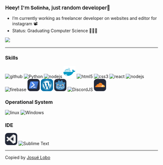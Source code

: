 ### 𝖧𝖾𝖾𝗒! 𝖨'𝗆 Solinha, 𝗃𝗎𝗌𝗍 𝗋𝖺𝗇𝖽𝗈𝗆 𝖽𝖾𝗏𝖾𝗅𝗈𝗉𝖾𝗋🌱


- I’m currently working as freelancer developer on websites and editor for instagram 📽
- Status: Graduating Computer Science 👨🏻‍💻

<img width="320px" src="https://github-readme-stats.vercel.app/api/top-langs/?username=Solamento02&layout=compact&langs_count=7&theme=panda" />

<hr>

<h3>Skills</h3>
<p align="left">
<img src="https://cdn.icon-icons.com/icons2/936/PNG/512/github-logo_icon-icons.com_73546.png" alt="github" width="40" height="40"/>
<img src="https://cdn.icon-icons.com/icons2/112/PNG/512/python_18894.png" alt="Python" width="40" height="40" />
<img src="https://cdn.icon-icons.com/icons2/2415/PNG/512/nodejs_plain_logo_icon_146409.png" alt="nodejs" width="40" height="40"/> 
<img src="https://raw.githubusercontent.com/devicons/devicon/master/icons/docker/docker-plain.svg" alt="Docker" width="40" height="40" />
<img src="https://cdn.icon-icons.com/icons2/2107/PNG/512/file_type_html_icon_130541.png" alt="html5" width="40" height="40"/> 
<img src="https://cdn.icon-icons.com/icons2/2107/PNG/512/file_type_css_icon_130661.png" alt="css3" width="40" height="40"/> 
<img src="https://cdn.icon-icons.com/icons2/2415/PNG/512/react_original_logo_icon_146374.png" alt="react" width="40" height="40"/> 
<img src="https://cdn.icon-icons.com/icons2/2415/PNG/512/nodejs_plain_logo_icon_146409.png" alt="nodejs" width="40" height="40"/> 
<img src="https://firebase.google.com/static/images/brand-guidelines/logo-logomark.png?hl=pt-br" alt="firebase" width="40" height="40"/>
<img src="https://raw.githubusercontent.com/tandpfun/skill-icons/65dea6c4eaca7da319e552c09f4cf5a9a8dab2c8/icons/Powershell-Dark.svg" alt="PowerShell" width="40" height="40" />
<img src="https://raw.githubusercontent.com/tandpfun/skill-icons/65dea6c4eaca7da319e552c09f4cf5a9a8dab2c8/icons/Wordpress.svg" alt="Wordpress" width="40" height="40" />
<img src="https://raw.githubusercontent.com/tandpfun/skill-icons/65dea6c4eaca7da319e552c09f4cf5a9a8dab2c8/icons/Godot-Dark.svg" alt="Godot" width="40" height="40" />
<img src="https://raw.githubusercontent.com/tandpfun/skill-icons/65dea6c4eaca7da319e552c09f4cf5a9a8dab2c8/icons/DiscordJS-Dark.svg" alt="DiscordJS" width="40" height="40" />
<img src="https://raw.githubusercontent.com/tandpfun/skill-icons/65dea6c4eaca7da319e552c09f4cf5a9a8dab2c8/icons/Cloudflare-Dark.svg" alt="Cloudflare" width="40" height="40" />


<h3>Operational System</h3>
<p align="left">
<img src="https://cdn.icon-icons.com/icons2/195/PNG/256/OS_Linux_23399.png" alt="linux" width="40" height="40" />
<img src="https://raw.githubusercontent.com/tandpfun/skill-icons/65dea6c4eaca7da319e552c09f4cf5a9a8dab2c8/icons/Windows-Dark.svg" alt="Windows" width="40" height="40" />

<h3>IDE</h3>
<p align="left">
<img src="https://raw.githubusercontent.com/tandpfun/skill-icons/65dea6c4eaca7da319e552c09f4cf5a9a8dab2c8/icons/VSCode-Dark.svg" alt="Vscode" width="40" height="40" />
<img src="https://raw.githubusercontent.com/tandpfun/skill-icons/65dea6c4eaca7da319e552c09f4cf5a9a8dab2c8/icons/Sublime-Dark.svg" alt="Sublime Text" width="40" height="40" />

<hr>

<p>Copied by <a href="https://github.com/RoyMusthang">Josué Lobo</a></p>

